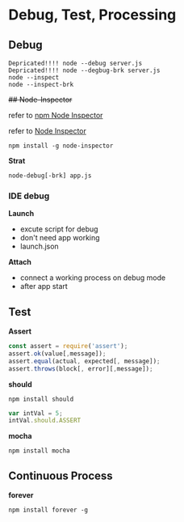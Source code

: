 # Debug, Test, Processing

## Debug

```command
Depricated!!!! node --debug server.js
Depricated!!!! node --degbug-brk server.js
node --inspect
node --inspect-brk
```

~~## Node-Inspector~~

refer to [npm Node Inspector](https://www.npmjs.com/package/node-inspector)

refer to [Node Inspector](https://github.com/node-inspector/node-inspector)

```command
npm install -g node-inspector
```

__**Strat**__

```command
node-debug[-brk] app.js
```

### IDE debug

__**Launch**__

- excute script for debug
- don't need app working
- launch.json

__**Attach**__

- connect a working process on debug mode
- after app start

## Test

__**Assert**__

```javascript
const assert = require('assert');
assert.ok(value[,message]);
assert.equal(actual, expected[, message]);
assert.throws(block[, error][,message]);
```

__**should**__

```command
npm install should
```

```javascript
var intVal = 5;
intVal.should.ASSERT
```

__**mocha**__

```command
npm install mocha
```

## Continuous Process

__**forever**__

```command
npm install forever -g
```
